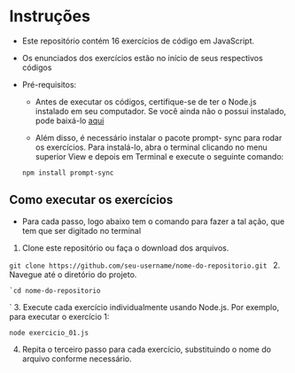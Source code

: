 # Instruções

- Este repositório contém 16 exercícios de código em JavaScript.
- Os enunciados dos exercícios estão no início de seus respectivos códigos

- Pré-requisitos:

  - Antes de executar os códigos, certifique-se de ter o Node.js instalado em seu computador. Se você ainda não o possui instalado, pode baixá-lo [aqui](http://https://nodejs.org/en "aqui")

  - Além disso, é necessário instalar o pacote prompt- sync para rodar os exercícios. Para instalá-lo, abra o terminal clicando no menu superior View e depois em Terminal e execute o seguinte comando:

  `npm install prompt-sync`

## Como executar os exercícios

- Para cada passo, logo abaixo tem o comando para fazer a tal ação, que tem que ser digitado no terminal

1. Clone este repositório ou faça o download dos arquivos.

`git clone https://github.com/seu-username/nome-do-repositorio.git
` 2. Navegue até o diretório do projeto.

    `cd nome-do-repositorio

` 3. Execute cada exercício individualmente usando Node.js. Por exemplo, para executar o exercício 1:

`node exercicio_01.js`

4. Repita o terceiro passo para cada exercício, substituindo o nome do arquivo conforme necessário.
